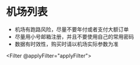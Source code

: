 <script setup lang="ts">
import { queryAirports } from './src/airports.ts'
import Filter from './components/Fliter.vue'
import Item from './components/Item.vue'
import { ref } from 'vue'
const clients = ref(null)
const filters = ref([])
const applyFilter = (val) => {
    filters.value = val
}
</script>

# 机场列表

- 机场有跑路风险，尽量不要年付或者支付大额订单
- 尽量用小号邮箱注册，并且不要使用自己的常用密码
- 数据有时效性，购买时请以机场实际参数为准

<Filter @applyFilter="applyFilter"></Filter>

<Item v-for="(item, index) in queryAirports(filters, 'and')" :item="item" :index="index" :key="index"></Item>
